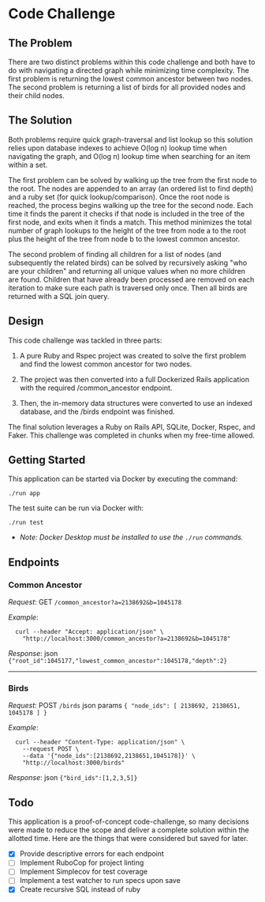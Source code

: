 # Code Challenge

## The Problem

There are two distinct problems within this code challenge and both have to do
with navigating a directed graph while minimizing time complexity. The first
problem is returning the lowest common ancestor between two nodes. The second
problem is returning a list of birds for all provided nodes and their child
nodes.

## The Solution

Both problems require quick graph-traversal and list lookup so this solution
relies upon database indexes to achieve O(log n) lookup time when navigating
the graph, and O(log n) lookup time when searching for an item within a set.

The first problem can be solved by walking up the tree from the first node to
the root. The nodes are appended to an array (an ordered list to find depth)
and a ruby set (for quick lookup/comparison). Once the root node is reached,
the process begins walking up the tree for the second node. Each time it finds
the parent it checks if that node is included in the tree of the first node,
and exits when it finds a match. This method minimizes the total number of
graph lookups to the height of the tree from node a to the root plus the height
of the tree from node b to the lowest common ancestor.

The second problem of finding all children for a list of nodes (and subsequently
the related birds) can be solved by recursively asking "who are your children"
and returning all unique values when no more children are found. Children that
have already been processed are removed on each iteration to make sure each
path is traversed only once. Then all birds are returned with a SQL join query.

## Design

This code challenge was tackled in three parts:

1) A pure Ruby and Rspec project was created to solve the first problem and find
the lowest common ancestor for two nodes.

2) The project was then converted into a full Dockerized Rails application with
the required /common_ancestor endpoint.

3) Then, the in-memory data structures were converted to use an indexed
database, and the /birds endpoint was finished.

The final solution leverages a Ruby on Rails API, SQLite, Docker, Rspec, and
Faker. This challenge was completed in chunks when my free-time allowed.

## Getting Started

This application can be started via Docker by executing the command:

`./run app`

The test suite can be run via Docker with:

`./run test`

* *Note: Docker Desktop must be installed to use the `./run` commands.*

## Endpoints

### Common Ancestor

*Request*: GET `/common_ancestor?a=2138692&b=1045178`

*Example*:
```
  curl --header "Accept: application/json" \
    "http://localhost:3000/common_ancestor?a=2138692&b=1045178"
```

*Response*: json `{"root_id":1045177,"lowest_common_ancestor":1045178,"depth":2}`

<hr>

### Birds

*Request*: POST `/birds` json params `{ "node_ids": [ 2138692, 2138651, 1045178 ] }`

*Example*:
```
  curl --header "Content-Type: application/json" \
    --request POST \
    --data '{"node_ids":[2138692,2138651,1045178]}' \
    "http://localhost:3000/birds"
```

*Response*: json `{"bird_ids":[1,2,3,5]}`

## Todo

This application is a proof-of-concept code-challenge, so many decisions were
made to reduce the scope and deliver a complete solution within the allotted
time. Here are the things that were considered but saved for later.

- [X] Provide descriptive errors for each endpoint
- [ ] Implement RuboCop for project linting
- [ ] Implement Simplecov for test coverage
- [ ] Implement a test watcher to run specs upon save
- [X] Create recursive SQL instead of ruby
